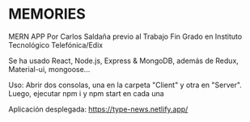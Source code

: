 # MEMORIES

MERN APP Por Carlos Saldaña previo al Trabajo Fin Grado en Instituto Tecnológico Telefónica/Edix

Se ha usado React, Node.js, Express & MongoDB, además de Redux, Material-ui, mongoose...

Uso: Abrir dos consolas, una en la carpeta "Client" y otra en "Server".
    Luego, ejecutar npm i y npm start en cada una

Aplicación desplegada: https://type-news.netlify.app/